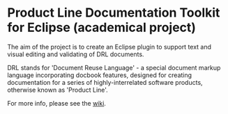 # Product Line Documentation Toolkit for Eclipse (academical project)

The aim of the project is to create an Eclipse plugin to support text and visual editing and validating of DRL documents.

DRL stands for 'Document Reuse Language' - a special document markup language incorporating docbook features, designed for creating documentation for a series of highly-interrelated software products, otherwise known as 'Product Line'.

For more info, please see the [wiki](../../wiki).
